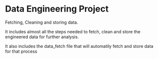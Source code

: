 # Data Engineering Project
Fetching, Cleaning and storing data.

It includes almost all the steps needed to fetch, clean and store the engineered data for further analysis.

It also includes the data_fetch file that will automatily fetch and store data for that process
